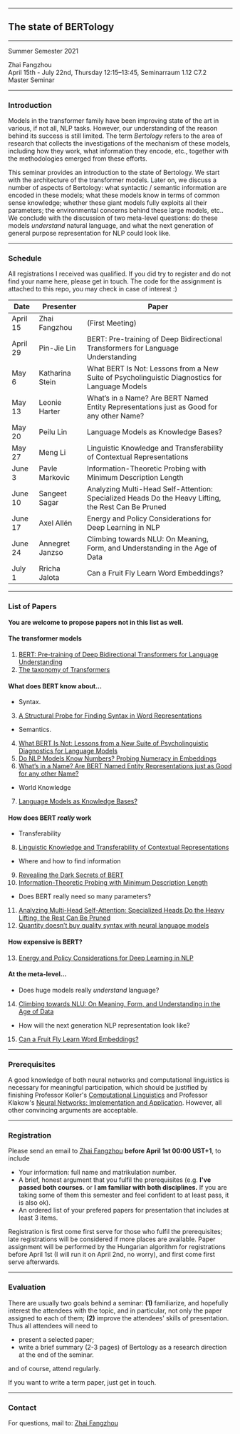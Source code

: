 
---------
## The state of BERTology
---
Summer Semester 2021<br/>
<!--- [Prof. Dr. Alexander Koller](http://www.coli.uni-saarland.de/~koller/)<br/> -->
Zhai Fangzhou <br/>
April 15th - July 22nd, Thursday 12:15–13:45, Seminarraum 1.12 C7.2<br/>
Master Seminar <br/>

---
### Introduction
Models in the transformer family have been improving state of the art in various, if not all, NLP tasks. However, our understanding of the reason behind its success is still limited. The term _Bertology_ refers to the area of research that collects the investigations of the mechanism of these models, including how they work, what information they encode, etc., together with the methodologies emerged from these efforts.

This seminar provides an introduction to the state of Bertology. We start with the architecture of the transformer models. Later on, we discuss a number of aspects of Bertology: what syntactic / semantic information are encoded in these models; what these models know in terms of common sense knowledge; whether these giant models fully exploits all their parameters; the environmental concerns behind these large models, etc.. We conclude with the discussion of two meta-level questions: do these models _understand_ natural language, and what the next generation of general purpose representation for NLP could look like.

---
### Schedule
All registrations I received was qualified. If you did try to register and do not find your name here, please get in touch. The code for the assignment is attached to this repo, you may check in case of interest :)

|Date |Presenter|Paper|
|---  |---      |---|
|April 15|Zhai Fangzhou|(First Meeting)|
|April 29|Pin-Jie Lin| BERT: Pre-training of Deep Bidirectional Transformers for Language Understanding|
|May 6|Katharina Stein| What BERT Is Not: Lessons from a New Suite of Psycholinguistic Diagnostics for Language Models|
|May 13|Leonie Harter| What’s in a Name? Are BERT Named Entity Representations just as Good for any other Name?|
|May 20|Peilu Lin| Language Models as Knowledge Bases?|
|May 27|Meng Li| Linguistic Knowledge and Transferability of Contextual Representations|
|June 3|Pavle Markovic| Information-Theoretic Probing with Minimum Description Length|
|June 10|Sangeet Sagar| Analyzing Multi-Head Self-Attention: Specialized Heads Do the Heavy Lifting, the Rest Can Be Pruned|
|June 17|Axel Allén| Energy and Policy Considerations for Deep Learning in NLP|
|June 24|Annegret Janzso| Climbing towards NLU: On Meaning, Form, and Understanding in the Age of Data|
|July 1|Rricha Jalota| Can a Fruit Fly Learn Word Embeddings?|

---

### List of Papers
**You are welcome to propose papers not in this list as well.**
#### The transformer models<br/>
1. [BERT: Pre-training of Deep Bidirectional Transformers for Language Understanding](https://www.aclweb.org/anthology/N19-1423/)<br/>
2. [The taxonomy of Transformers](https://arxiv.org/pdf/2003.08271.pdf)
  
#### What does BERT know about...<br/>
- Syntax.<br/>
3. [A Structural Probe for Finding Syntax in Word Representations](https://www.aclweb.org/anthology/N19-1419/)<br/>
- Semantics.<br/>
4. [What BERT Is Not: Lessons from a New Suite of Psycholinguistic Diagnostics for Language Models](https://www.aclweb.org/anthology/2020.tacl-1.3/)<br/>
5. [Do NLP Models Know Numbers? Probing Numeracy in Embeddings](https://www.aclweb.org/anthology/D19-1534/)<br/>
6. [What’s in a Name? Are BERT Named Entity Representations just as Good for any other Name?](https://www.aclweb.org/anthology/2020.repl4nlp-1.24/)<br/>
- World Knowledge<br/>
7. [Language Models as Knowledge Bases?](https://www.aclweb.org/anthology/D19-1250/)<br/>
  
#### How does BERT _really_ work
- Transferability<br/>
8. [Linguistic Knowledge and Transferability of Contextual Representations](https://www.aclweb.org/anthology/N19-1112/)<br/>
- Where and how to find information<br/>
9. [Revealing the Dark Secrets of BERT](https://www.aclweb.org/anthology/D19-1445/)<br/>
10. [Information-Theoretic Probing with Minimum Description Length](https://www.aclweb.org/anthology/2020.emnlp-main.14.pdf)<br/>
- Does BERT really need so many parameters?<br/>
11. [Analyzing Multi-Head Self-Attention: Specialized Heads Do the Heavy Lifting, the Rest Can Be Pruned](https://www.aclweb.org/anthology/P19-1580.pdf)<br/>
12. [Quantity doesn’t buy quality syntax with neural language models](https://www.aclweb.org/anthology/D19-1592.pdf)<br/>
  
#### How expensive is BERT?<br/>
13. [Energy and Policy Considerations for Deep Learning in NLP](https://www.aclweb.org/anthology/P19-1355/)<br/>

#### At the meta-level...
- Does huge models really _understand_ language?
14. [Climbing towards NLU: On Meaning, Form, and Understanding in the Age of Data](https://www.aclweb.org/anthology/2020.acl-main.463/)
- How will the next generation NLP representation look like?
15. [Can a Fruit Fly Learn Word Embeddings?](https://openreview.net/forum?id=xfmSoxdxFCG)

---

### Prerequisites
A good knowledge of both neural networks and computational linguistics is necessary for meaningful participation, which should be justified by finishing Professor Koller's [Computational Linguistics](https://coli-saar.github.io/cl20/) and Professor Klakow's [Neural Networks: Implementation and Application](https://teaching.lsv.uni-saarland.de/nnia/). However, all other convincing arguments are acceptable. 

---

### Registration
Please send an email to [Zhai Fangzhou](mailto:thearkforyou@gmail.com) **before April 1st 00:00 UST+1**, to include
- Your information: full name and matrikulation number.
- A brief, honest argument that you fulfil the prerequisites (e.g. **I've passed both courses.** or **I am familiar with both disciplines.** If you are taking some of them this semester and feel confident to at least pass, it is also ok).
- An ordered list of your prefered papers for presentation that includes at least 3 items. 

Registration is first come first serve for those who fulfil the prerequisites; late registrations will be considered if more places are available. Paper assignment will be performed by the Hungarian algorithm for registrations before April 1st (I will run it on April 2nd, no worry), and first come first serve afterwards.


---


### Evaluation
There are usually two goals behind a seminar: **(1)** familiarize, and hopefully interest the attendees with the topic, and in particular, not only the paper assigned to each of them; **(2)** improve the attendees' skills of presentation. Thus all attendees will need to 

- present a selected paper;
- write a brief summary (2-3 pages) of Bertology as a research direction at the end of the seminar.

and of course, attend regularly.

If you want to write a term paper, just get in touch.

---

### Contact
For questions, mail to: [Zhai Fangzhou](mailto:thearkforyou@gmail.com)
